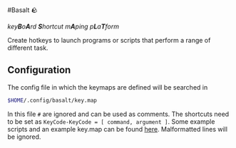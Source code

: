 #Basalt 🪨

*key**B**o**A**rd **S**hortcut m**A**ping p**L**a**T**form*

Create hotkeys to launch programs or scripts that perform a range of different task.

## Configuration
The config file in which the keymaps are defined will be searched in
```sh
$HOME/.config/basalt/key.map
```
In this file `#` are ignored and can be used as comments. The shortcuts need to be set as `KeyCode-KeyCode = [ command, argument ]`. Some example scripts and an example key.map can be found [here](https://github.com/gwirn/basalt/tree/master/examples). Malformatted lines will be ignored.
